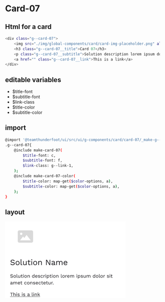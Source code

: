 # Card-07

## Html for a card

```sh
<div class="g--card-07">
    <img src="./img/global-components/card/card-img-placeholder.png" alt="" class="g--card-07__media">
    <h3 class="g--card-07__title">Card 07</h3>
    <p class="g--card-07__subtitle">Solution description lorem ipsum dolor sit amet consectetur.</p>
    <a href="" class="g--card-07__link">This is a link</a>
</div>
```

## editable variables
- $title-font
- $subtitle-font
- $link-class
- $title-color
- $subtitle-color

## import
```sh
@import '@teamthunderfoot/ui/src/ui/g-components/card/card-07/_make-g--card-07';
.g--card-07{
    @include make-card-07(
        $title-font: c,
        $subtitle-font: f,
        $link-class: g--link-1,
    );
    @include make-card-07-color(
        $title-color: map-get($color-options, a),
        $subtitle-color: map-get($color-options, a),
    );
}
```

## layout
![alt text][card-07]

[card-07]: /src/img/global-components/card/card-07.png 